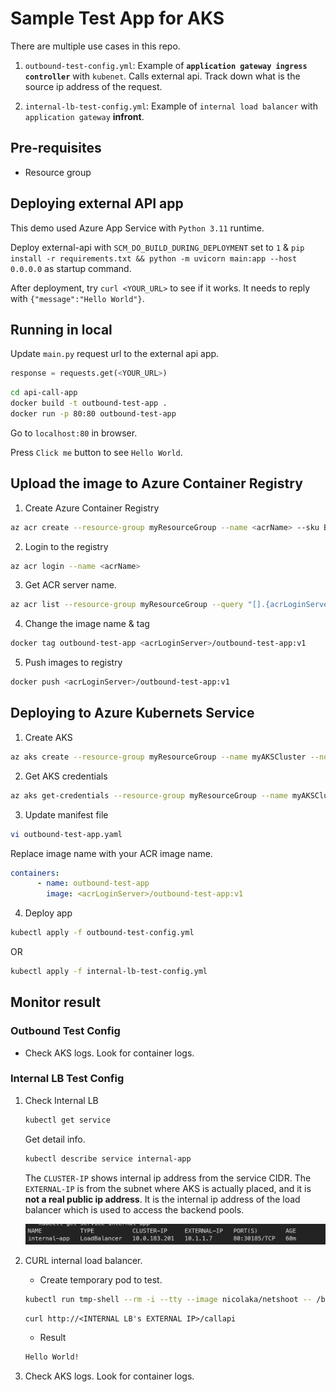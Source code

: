 # Sample Test App for AKS

There are multiple use cases in this repo.

1. `outbound-test-config.yml`: Example of **`application gateway ingress controller`** with `kubenet`. Calls external api. Track down what is the source ip address of the request.
   
2. `internal-lb-test-config.yml`: Example of `internal load balancer` with `application gateway` **infront**. 

## Pre-requisites
* Resource group

## Deploying external API app

This demo used Azure App Service with `Python 3.11` runtime.

Deploy external-api with `SCM_DO_BUILD_DURING_DEPLOYMENT` set to `1` & `pip install -r requirements.txt && python -m uvicorn main:app --host 0.0.0.0` as startup command.

After deployment, try `curl <YOUR_URL>` to see if it works.
It needs to reply with `{"message":"Hello World"}`.

## Running in local

Update `main.py` request url to the external api app.

```python
response = requests.get(<YOUR_URL>)
```

```bash
cd api-call-app
docker build -t outbound-test-app .
docker run -p 80:80 outbound-test-app
```
Go to `localhost:80` in browser.

Press `Click me` button to see `Hello World`.

## Upload the image to Azure Container Registry

1. Create Azure Container Registry
```bash
az acr create --resource-group myResourceGroup --name <acrName> --sku Basic
```

2. Login to the registry
```bash
az acr login --name <acrName>
```

3. Get ACR server name.
```bash
az acr list --resource-group myResourceGroup --query "[].{acrLoginServer:loginServer}" --output table
```

4. Change the image name & tag
```bash
docker tag outbound-test-app <acrLoginServer>/outbound-test-app:v1
```

5. Push images to registry
```bash
docker push <acrLoginServer>/outbound-test-app:v1
```

<!-- ## Editing `outbound-test-app.yaml` manifest file for `Azure CNI`(Advanced Networking)
If you are using Azure CNI(Advanced networking) for the cluster, you need to delete `outbound-test-service` from the manifest file.

This is because when you use `kubenet` as the networking plugin, the pods are assigned an IP address from another subnet from the Azure VNET. This means that the pods do not know each others' IP addresses and cannot communicate with each other directly. They need a single ClusterIP service to be able to communicate with each other.

In conclusion, using `kubenet` would not benefit from using the Application Gateway Ingress Controller as specified in this [documentation](https://azure.microsoft.com/en-us/blog/application-gateway-ingress-controller-for-azure-kubernetes-service/). 

The benefits of using the AGIC are first, reducing the additional hops and connecting directly to the pods and second, using the Application Gateway features such as WAF, URL-based routing, SSL termination, etc. However as mentioned, `kubenet` does not allow the pods to communicate with each other directly and therefore would actually miss the first benefit of using the AGIC.

```yml
apiVersion: apps/v1
kind: Deployment
metadata:
  name: outbound-test-app
spec:
  replicas: 2
  selector:
    matchLabels:
      app: outbound-test-app
  strategy:
    rollingUpdate:
      maxSurge: 1
      maxUnavailable: 1
  minReadySeconds: 5 
  template:
    metadata:
      labels:
        app: outbound-test-app
    spec:
      nodeSelector:
        "beta.kubernetes.io/os": linux
      containers:
      - name: outbound-test-app
        image: voteappacr0626.azurecr.io/outbound-test-app:v1
        ports:
        - containerPort: 80
        resources:
          requests:
            cpu: 250m
          limits:
            cpu: 500m
# ---
# apiVersion: v1
# kind: Service
# metadata:
#   name: outbound-test-service
# spec:
#   #type: LoadBalancer
#   ports:
#   - port: 80
#   selector:
#     app: outbound-test-app
---
apiVersion: networking.k8s.io/v1
kind: Ingress
metadata:
  name: outbound-test-app
  annotations:
    kubernetes.io/ingress.class: azure/application-gateway
spec:
  rules:
  - http:
      paths:
      - backend:
          service:
            name: outbound-test-app #Update here to outbound-test-app
            port:
              number: 80
        path: /
        pathType: Prefix
``` -->

## Deploying to Azure Kubernets Service
1. Create AKS
```bash
az aks create --resource-group myResourceGroup --name myAKSCluster --node-count 1 --enable-addons monitoring --generate-ssh-keys --attach-acr <acrName>
```

2. Get AKS credentials
```bash
az aks get-credentials --resource-group myResourceGroup --name myAKSCluster
```
3. Update manifest file
```bash
vi outbound-test-app.yaml
```
Replace image name with your ACR image name.
```yaml
containers:
      - name: outbound-test-app
        image: <acrLoginServer>/outbound-test-app:v1
```

4. Deploy app
```bash
kubectl apply -f outbound-test-config.yml
``` 
OR

```bash
kubectl apply -f internal-lb-test-config.yml
```

## Monitor result
### Outbound Test Config
* Check AKS logs. Look for container logs.

### Internal LB Test Config
1. Check Internal LB
   ```bash
   kubectl get service
   ```

   Get detail info.
   ```bash
   kubectl describe service internal-app
   ```

   The `CLUSTER-IP` shows internal ip address from the service CIDR. The `EXTERNAL-IP` is from the subnet where AKS is actually placed, and it is **not a real public ip address**. It is the internal ip address of the load balancer which is used to access the backend pools.

   ![internal-lb](./internalapp_info.png)

2. CURL internal load balancer.

   * Create temporary pod to test.
   ```bash
   kubectl run tmp-shell --rm -i --tty --image nicolaka/netshoot -- /bin/bash
   ```

   ```
   curl http://<INTERNAL LB's EXTERNAL IP>/callapi
   ```

   * Result
   ```bash
   Hello World!
   ```


3. Check AKS logs. Look for container logs.